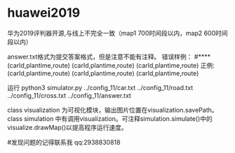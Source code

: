 # huawei2019
华为2019评判器开源,与线上不完全一致（map1 700时间段以内，map2 600时间段以内）

answer.txt格式为提交答案格式，但是注意不能有注释。
错误样例：
#****
(carId,plantime,route)
(carId,plantime,route)
(carId,plantime,route)
正例:
(carId,plantime,route)
(carId,plantime,route)
(carId,plantime,route)


运行
python3 simulator.py ../config_11/car.txt ../config_11/road.txt ../config_11/cross.txt ../config_11/answer.txt


class visualization 为可视化模块，输出图片位置在visualization.savePath。
class simulation 中有调用visualization。可注释simulation.simulate()中的 visualize.drawMap()以提高程序运行速度。

#发现问题的记得联系我
qq:2938830818
